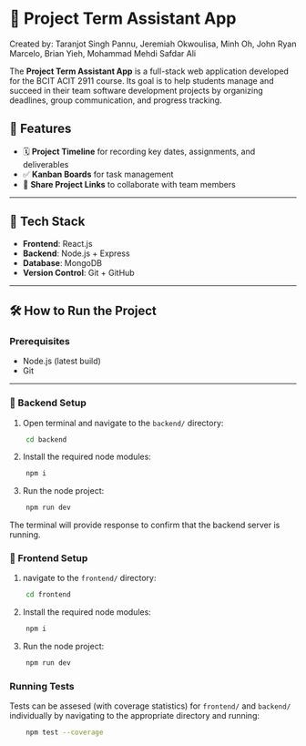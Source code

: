 # 📘 Project Term Assistant App
Created by: Taranjot Singh Pannu, Jeremiah Okwoulisa, Minh Oh, John Ryan Marcelo, Brian Yieh, Mohammad Mehdi Safdar Ali


The **Project Term Assistant App** is a full-stack web application developed for the BCIT ACIT 2911 course. Its goal is to help students manage and succeed in their team software development projects by organizing deadlines, group communication, and progress tracking.

## 🚀 Features

- 🗓 **Project Timeline** for recording key dates, assignments, and deliverables
- ✅ **Kanban Boards** for task management
- 👥 **Share Project Links** to collaborate with team members

---

## 🧰 Tech Stack

- **Frontend**: React.js
- **Backend**: Node.js + Express
- **Database**: MongoDB
- **Version Control**: Git + GitHub

---

## 🛠 How to Run the Project

### Prerequisites

- Node.js (latest build)
- Git

---

### 🔧 Backend Setup
1. Open terminal and navigate to the `backend/` directory:
```bash
    cd backend
```
2. Install the required node modules:
```bash
    npm i
```
3. Run the node project:
```bash
    npm run dev
```
The terminal will provide response to confirm that the backend server is running.

### 🔧 Frontend Setup
1. navigate to the `frontend/` directory:
```bash
    cd frontend
```
2. Install the required node modules:
```bash
    npm i
```
3. Run the node project:
```bash
    npm run dev
```


### Running Tests
Tests can be assesed (with coverage statistics) for `frontend/` and `backend/` individually by navigating to the appropriate directory and running:
```bash
    npm test --coverage
```

